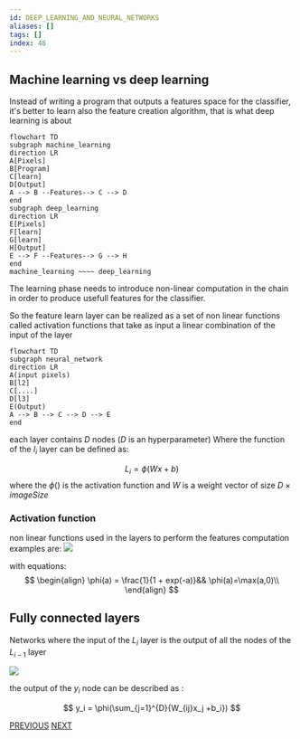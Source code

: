 ```yaml
---
id: DEEP_LEARNING_AND_NEURAL_NETWORKS
aliases: []
tags: []
index: 48
---
```


## Machine learning vs deep learning

Instead of writing a program that outputs a features space for the classifier, it's better to learn also the feature creation algorithm, that is what deep learning is about

```mermaid
flowchart TD
subgraph machine_learning
direction LR
A[Pixels]
B[Program]
C[learn]
D[Output]
A --> B --Features--> C --> D
end
subgraph deep_learning
direction LR
E[Pixels]
F[learn]
G[learn]
H[Output]
E --> F --Features--> G --> H
end
machine_learning ~~~~ deep_learning
```


The learning phase needs to introduce non-linear computation in the chain in order to produce usefull features for the classifier.

So the feature learn layer can be realized as a set of non linear functions called activation functions that take as input a linear combination of the input of the layer

```mermaid
flowchart TD
subgraph neural_network
direction LR
A(input pixels)
B[l2]
C[....]
D[l3]
E(Output)
A --> B --> C --> D --> E
end
```

each layer contains $D$ nodes ($D$ is an hyperparameter)
Where the function of the $l_i$ layer can be defined as:

$$
L_i= \phi(Wx+b)
$$
where the $\phi()$ is the activation function and $W$ is a weight vector of size $D \times imageSize$

### Activation function

non linear functions used in the layers to perform the features computation examples are:
![](computer_vision/Pasted_image_20240504153813.png)

with equations:
$$
\begin{align}
\phi(a) = \frac{1}{1 + exp(-a)}&& \phi(a)=\max(a,0)\\
\end{align}
$$
## Fully connected layers

Networks where the input of the $L_i$ layer is the output of all the nodes of the $L_{i-1}$ layer

![](computer_vision/Pasted_image_20240504155414.png)

the output of the $y_i$ node can be described as :

$$
y_i = \phi(\sum_{j=1}^{D}{W_{ij}x_j +b_i})
$$

[PREVIOUS](pages/machine_learning_cv/creating_a_classifier.md) [NEXT](computer_vision/machine_learning_cv/convolutional_neural_networks.md)
